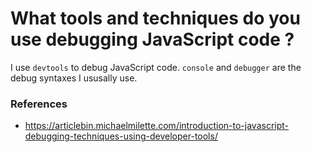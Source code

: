 # What tools and techniques do you use debugging JavaScript code ?
I use `devtools` to debug JavaScript code. `console` and `debugger` are the debug syntaxes I ususally use.

### References
 - https://articlebin.michaelmilette.com/introduction-to-javascript-debugging-techniques-using-developer-tools/
